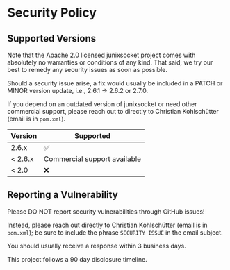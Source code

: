 # Security Policy

## Supported Versions

Note that the Apache 2.0 licensed junixsocket project comes with absolutely no warranties or
conditions of any kind.  That said, we try our best to remedy any security issues as soon as
possible.

Should a security issue arise, a fix would usually be included in a PATCH or MINOR version update,
i.e., 2.6.1 -> 2.6.2 or 2.7.0.

If you depend on an outdated version of junixsocket or need other commercial support, please reach
out to directly to Christian Kohlschütter (email is in `pom.xml`).

| Version | Supported          |
| ------- | ------------------ |
| 2.6.x   | :white_check_mark: |
| < 2.6.x | Commercial support available |
| < 2.0   | :x:                |

## Reporting a Vulnerability

Please DO NOT report security vulnerabilities through GitHub issues!

Instead, please reach out directly to Christian Kohlschütter (email is in `pom.xml`); be sure to
include the phrase `SECURITY ISSUE` in the email subject.

You should usually receive a response within 3 business days.

This project follows a 90 day disclosure timeline.

